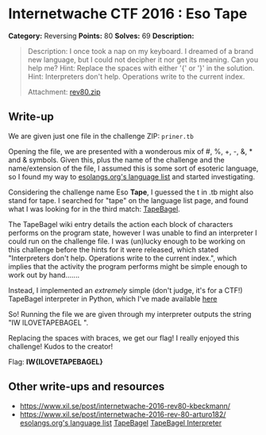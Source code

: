 # Internetwache CTF 2016 : Eso Tape

**Category:** Reversing
**Points:** 80
**Solves:** 69
**Description:**

> Description: I once took a nap on my keyboard. I dreamed of a brand new language, but I could not decipher it nor get its meaning. Can you help me? Hint: Replace the spaces with either '{' or '}' in the solution. Hint: Interpreters don't help. Operations write to the current index.
> 
> 
> Attachment: [rev80.zip](./rev80.zip)


## Write-up

We are given just one file in the challenge ZIP: `priner.tb`

Opening the file, we are presented with a wonderous mix of #, %, +, -, &, * and & symbols. Given this, plus the name of the challenge and the name/extension of the file, I assumed this is some sort of esoteric language, so I found my way to [esolangs.org's language list](http://esolangs.org/wiki/Language_list) and started investigating.

Considering the challenge name Eso **Tape**, I guessed the t in .tb might also stand for tape. I searched for "tape" on the language list page, and found what I was looking for in the third match: [TapeBagel](http://esolangs.org/wiki/TapeBagel).

The TapeBagel wiki entry details the action each block of characters performs on the program state, however I was unable to find an interpreter I could run on the challenge file. I was (un)lucky enough to be working on this challenge before the hints for it were released, which stated "Interpreters don't help. Operations write to the current index.", which implies that the activity the program performs might be simple enough to work out by hand.......

Instead, I implemented an *extremely* simple (don't judge, it's for a CTF!) TapeBagel interpreter in Python, which I've made available [here](https://github.com/jashanbhoora/TapeBagel-Interpreter)

So! Running the file we are given through my interpreter outputs the string "IW ILOVETAPEBAGEL ".

Replacing the spaces with braces, we get our flag!
I really enjoyed this challenge! Kudos to the creator!

Flag: **IW{ILOVETAPEBAGEL}**

## Other write-ups and resources

* <https://www.xil.se/post/internetwache-2016-rev80-kbeckmann/>
* <https://www.xil.se/post/internetwache-2016-rev-80-arturo182/>
[esolangs.org's language list](http://esolangs.org/wiki/Language_list)
[TapeBagel](http://esolangs.org/wiki/TapeBagel)
[TapeBagel Interpreter](https://github.com/jashanbhoora/TapeBagel-Interpreter)
